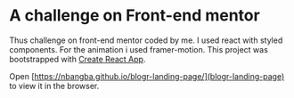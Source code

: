 # A challenge on Front-end mentor
Thus challenge on front-end mentor coded by me.
I used react with styled components. For the animation i used framer-motion.
This project was bootstrapped with [Create React App](https://github.com/facebook/create-react-app).

Open [https://nbangba.github.io/blogr-landing-page/](blogr-landing-page) to view it in the browser.


